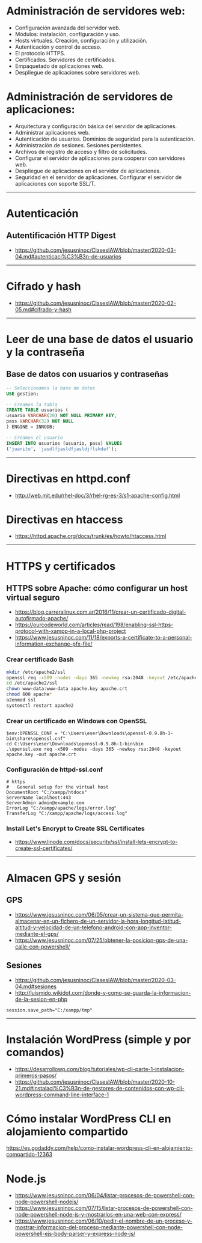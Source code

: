 # Administración de servidores web:
- Configuración avanzada del servidor web.
- Módulos: instalación, configuración y uso.
- Hosts virtuales. Creación, configuración y utilización.
- Autenticación y control de acceso.
- El protocolo HTTPS.
- Certificados. Servidores de certificados.
- Empaquetado de aplicaciones web.
- Despliegue de aplicaciones sobre servidores web.

# Administración de servidores de aplicaciones:
- Arquitectura y configuración básica del servidor de aplicaciones.
- Administrar aplicaciones web.
- Autenticación de usuarios. Dominios de seguridad para la autenticación.
- Administración de sesiones. Sesiones persistentes.
- Archivos de registro de acceso y filtro de solicitudes.
- Configurar el servidor de aplicaciones para cooperar con servidores web.
- Despliegue de aplicaciones en el servidor de aplicaciones.
- Seguridad en el servidor de aplicaciones. Configurar el servidor de aplicaciones con soporte SSL/T.

---------------

# Autenticación

## Autentificación HTTP Digest
* https://github.com/jesusninoc/ClasesIAW/blob/master/2020-03-04.md#autenticaci%C3%B3n-de-usuarios

---------------

# Cifrado y hash
* https://github.com/jesusninoc/ClasesIAW/blob/master/2020-02-05.md#cifrado-y-hash

---------------

# Leer de una base de datos el usuario y la contraseña
## Base de datos con usuarios y contraseñas
```SQL
-- Seleccionamos la base de datos
USE gestion;

-- Creamos la tabla
CREATE TABLE usuarios (
usuario VARCHAR(20) NOT NULL PRIMARY KEY,
pass VARCHAR(32) NOT NULL
) ENGINE = INNODB;

-- Creamos el usuario
INSERT INTO usuarios (usuario, pass) VALUES
('juanito', 'jasdlfjasldfjasldjflskdaf');
```

---------------

# Directivas en httpd.conf
* http://web.mit.edu/rhel-doc/3/rhel-rg-es-3/s1-apache-config.html

# Directivas en htaccess
* https://httpd.apache.org/docs/trunk/es/howto/htaccess.html

---------------

# HTTPS y certificados

## HTTPS sobre Apache: cómo configurar un host virtual seguro
* https://blog.carreralinux.com.ar/2016/11/crear-un-certificado-digital-autofirmado-apache/
* https://ourcodeworld.com/articles/read/198/enabling-ssl-https-protocol-with-xampp-in-a-local-php-project
* https://www.jesusninoc.com/11/18/exports-a-certificate-to-a-personal-information-exchange-pfx-file/

### Crear certificado Bash
```Bash
mkdir /etc/apache2/ssl
openssl req -x509 -nodes -days 365 -newkey rsa:2048 -keyout /etc/apache2/ssl/apache.key -out /etc/apache2/ssl/apache.crt
cd /etc/apache2/ssl
chown www-data:www-data apache.key apache.crt
chmod 600 apache*
a2enmod ssl
systemctl restart apache2
```

### Crear un certificado en Windows con OpenSSL
```CMD
$env:OPENSSL_CONF = "C:\Users\eser\Downloads\openssl-0.9.8h-1-bin\share\openssl.cnf"
cd C:\Users\eser\Downloads\openssl-0.9.8h-1-bin\bin
.\openssl.exe req -x509 -nodes -days 365 -newkey rsa:2048 -keyout apache.key -out apache.crt
```

### Configuración de httpd-ssl.conf
```
# https
#   General setup for the virtual host
DocumentRoot "C:/xampp/htdocs"
ServerName localhost:443
ServerAdmin admin@example.com
ErrorLog "C:/xampp/apache/logs/error.log"
TransferLog "C:/xampp/apache/logs/access.log"
```

### Install Let's Encrypt to Create SSL Certificates
* https://www.linode.com/docs/security/ssl/install-lets-encrypt-to-create-ssl-certificates/

-----------------

# Almacen GPS y sesión
## GPS
* https://www.jesusninoc.com/06/05/crear-un-sistema-que-permita-almacenar-en-un-fichero-de-un-servidor-la-hora-longitud-latitud-altitud-y-velocidad-de-un-telefono-android-con-app-inventor-mediante-el-gps/
* https://www.jesusninoc.com/07/25/obtener-la-posicion-gps-de-una-calle-con-powershell/
## Sesiones
* https://github.com/jesusninoc/ClasesIAW/blob/master/2020-03-04.md#sesiones
* http://luismido.wikidot.com/donde-y-como-se-guarda-la-informacion-de-la-sesion-en-php
```MS-DOS
session.save_path="C:/xampp/tmp"
```

-----------------

# Instalación WordPress (simple y por comandos)
  - https://desarrollowp.com/blog/tutoriales/wp-cli-parte-1-instalacion-primeros-pasos/
  - https://github.com/jesusninoc/ClasesIAW/blob/master/2020-10-21.md#instalaci%C3%B3n-de-gestores-de-contenidos-con-wp-cli-wordpress-command-line-interface-1

# Cómo instalar WordPress CLI en alojamiento compartido
https://es.godaddy.com/help/como-instalar-wordpress-cli-en-alojamiento-compartido-12363

# Node.js
  - https://www.jesusninoc.com/06/04/listar-procesos-de-powershell-con-node-powershell-nodejs/
  - https://www.jesusninoc.com/07/15/listar-procesos-de-powershell-con-node-powershell-node-js-y-mostrarlos-en-una-web-con-express/
  - https://www.jesusninoc.com/06/10/pedir-el-nombre-de-un-proceso-y-mostrar-informacion-del-proceso-mediante-powershell-con-node-powershell-ejs-body-parser-y-express-node-js/
